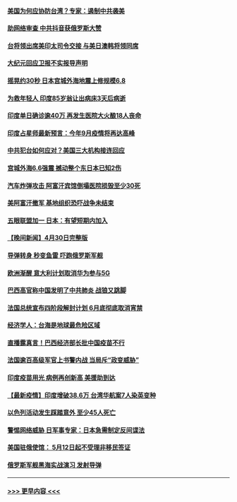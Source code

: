 #### [美国为何应协防台湾？专家：遏制中共袭美](../pages/prog202/a103108696.md?t=05020201) 
#### [助网络审查 中共抖音获俄罗斯大赞](../pages/prog202/a103108626.md?t=05020201) 
#### [台将领出席美印太司令交接 与美日澳韩将领同席](../pages/prog202/a103108666.md?t=05020201) 
#### [大纪元回应卫报不实报导声明](../pages/prog202/a103108633.md?t=05020201) 
#### [摇晃约30秒 日本宫城外海地震上修规模6.8](../pages/prog202/a103108477.md?t=05020201) 
#### [为救年轻人 印度85岁翁让出病床3天后病逝](../pages/prog202/a103108457.md?t=05020201) 
#### [印度单日确诊逾40万 再发生医院大火酿18人丧命](../pages/prog202/a103108440.md?t=05020201) 
#### [印度占星师最新预言：今年9月疫情将再达高峰](../pages/prog202/a103108368.md?t=05020201) 
#### [中共犯台如何应对？美国三大机构接连回应](../pages/prog202/a103108423.md?t=05020201) 
#### [宫城外海6.6强震 撼动整个东日本已知2伤](../pages/prog202/a103108347.md?t=05020201) 
#### [汽车炸弹攻击 阿富汗宾馆倒塌医院损毁至少30死](../pages/prog202/a103108389.md?t=05020201) 
#### [美阿富汗撤军 基地组织恐吓战争未结束](../pages/prog202/a103108030.md?t=05020201) 
#### [五眼联盟加一 日本：有望短期内加入](../pages/prog202/a103108083.md?t=05020201) 
#### [【晚间新闻】4月30日完整版](../pages/prog202/a103108327.md?t=05020201) 
#### [导弹转身 秒变鱼雷 吓跑俄罗斯军舰](../pages/prog202/a103108064.md?t=05020201) 
#### [欧洲渐醒 意大利计划取消华为参与5G](../pages/prog202/a103108199.md?t=05020201) 
#### [巴西高官称中国发明了中共肺炎 战狼又跳脚](../pages/prog202/a103108063.md?t=05020201) 
#### [法国总统宣布四阶段解封计划 6月底彻底取消宵禁](../pages/prog202/a103108070.md?t=05020201) 
#### [经济学人：台海是地球最危险区域](../pages/prog202/a103108131.md?t=05020201) 
#### [直播露真言！巴西经济部长批中国疫苗不行](../pages/prog202/a103108096.md?t=05020201) 
#### [法国逾百高级军官上书警内战 当局斥“政变威胁”](../pages/prog202/a103108017.md?t=05020201) 
#### [印度疫苗用光 病例再创新高 美援助到达](../pages/prog202/a103108054.md?t=05020201) 
#### [【最新疫情】印度增破38.6万 台湾华航案7人染英变种](../pages/prog202/a103108035.md?t=05020201) 
#### [以色列活动发生踩踏意外 至少45人死亡](../pages/prog202/a103107919.md?t=05020201) 
#### [警惕网络威胁 日军事专家：日本急需制定反间谍法](../pages/prog202/a103107912.md?t=05020201) 
#### [美国驻俄使馆： 5月12日起不受理非移民签证](../pages/prog202/a103107903.md?t=05020201) 
#### [俄罗斯军舰黑海实战演习 发射导弹](../pages/prog202/a103107890.md?t=05020201) 

----
#### [ >>> 更早内容 <<< ](../indexes/prog202-earlier.md)

